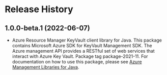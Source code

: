 # Release History

## 1.0.0-beta.1 (2022-06-07)

- Azure Resource Manager KeyVault client library for Java. This package contains Microsoft Azure SDK for KeyVault Management SDK. The Azure management API provides a RESTful set of web services that interact with Azure Key Vault. Package tag package-2021-11. For documentation on how to use this package, please see [Azure Management Libraries for Java](https://aka.ms/azsdk/java/mgmt).
